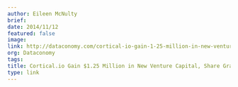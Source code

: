 ```yaml
---
author: Eileen McNulty
brief:
date: 2014/11/12
featured: false
image:
link: http://dataconomy.com/cortical-io-gain-1-25-million-in-new-venture-capital-share-grand-plans-for-the-future/
org: Dataconomy
tags:
title: Cortical.io Gain $1.25 Million in New Venture Capital, Share Grand Plans for The Future
type: link
---
```

